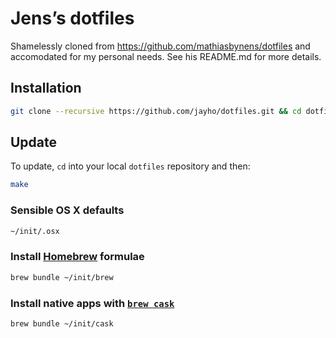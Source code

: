 # Jens’s dotfiles

Shamelessly cloned from https://github.com/mathiasbynens/dotfiles and accomodated for my personal needs. See his README.md for more details.

## Installation

```bash
git clone --recursive https://github.com/jayho/dotfiles.git && cd dotfiles && make install
```

## Update

To update, `cd` into your local `dotfiles` repository and then:

```bash
make
```

### Sensible OS X defaults

```bash
~/init/.osx
```

### Install [Homebrew](http://brew.sh/) formulae

```bash
brew bundle ~/init/brew
```

### Install native apps with [`brew cask`](https://github.com/phinze/homebrew-cask)

```bash
brew bundle ~/init/cask
```
